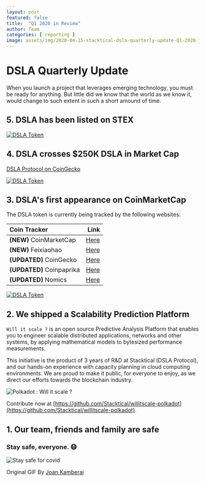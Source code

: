 ```yaml
---
layout: post
featured: false
title:  "Q1 2020 in Review"
author: Team
categories: [ reporting ]
image: assets/img/2020-04-15-stacktical-dsla-quarterly-update-Q1-2020.jpg
---
```


# DSLA Quarterly Update

When you launch a project that leverages emerging technology, you must be ready for anything. But little did we know that the world as we know it, would change to such extent in such a short amound of time.

## 5. DSLA has been listed on STEX

[![DSLA Token](https://media.giphy.com/media/iK4pTU2J8VfQjCSDpO/giphy.gif)](https://app.stex.com/en/basic-trade/pair/ETH/DSLA)

## 4. DSLA crosses $250K DSLA in Market Cap

[DSLA Protocol on CoinGecko](https://www.coingecko.com/en/coins/dsla)

[![DSLA Token](https://media.giphy.com/media/MYxeC2jJVq2OBtJkfu/giphy.gif)](https://www.coingecko.com/en/coins/dsla-protocol)

## 3. DSLA's first appearance on CoinMarketCap

The DSLA token is currently being tracked by the following websites:

| Coin Tracker        | Link           |
| :------------- | :-------------|
| **(NEW)** CoinMarketCap | [Here](https://www.coingecko.com/en/coins/dsla-protocol)   |
| **(NEW)** Feixiaohao | [Here](https://www.feixiaohao.com/currencies/dslaprotocol/)   |
| **(UPDATED)** CoinGecko | [Here](https://www.coingecko.com/en/coins/dsla-protocol)   |
| **(UPDATED)** Coinpaprika | [Here](https://coinpaprika.com/coin/dsla-dsla-protocol/)   |
| **(UPDATED)** Nomics | [Here](https://nomics.com/assets/dsla-dsla-protocol)   |

[![DSLA Token](https://media.giphy.com/media/H1jy89gVYt1UtKj9wp/giphy.gif)](https://www.coingecko.com/en/coins/dsla-protocol)

## 2. We shipped a Scalability Prediction Platform

`Will it scale ?` is an open source Predictive Analysis Platform that enables you to engineer scalable distributed applications, networks and other systems, by applying mathematical models to bytesized performance measurements.  

This initiative is the product of 3 years of R&D at Stacktical (DSLA Protocol), and our hands-on experience with capacity planning in cloud computing environments. We are proud to make it public, for everyone to enjoy, as we direct our efforts towards the blockchain industry.

![Polkadot : Will it scale ?](https://camo.githubusercontent.com/877b615322662e09c8532ca04fcb124b09b328af/68747470733a2f2f73746f726167652e676f6f676c65617069732e636f6d2f737461636b746963616c2d7075626c69632f77696c6c69747363616c652d706f6c6b61646f742e6a7067)

Contribute now at [https://github.com/Stacktical/willitscale-polkadot](https://github.com/Stacktical/willitscale-polkadot).

## 1. Our team, friends and family are safe

### Stay safe, everyone. 😷

![Stay safe for covid](https://media.giphy.com/media/WpUnq7ZdJDEQT3w9po/giphy.gif)

Original GIF By [Joan Kamberaj](https://giphy.com/gifs/hands-wash-hygiene-d7HWDCV6t72iRm9vPh)
